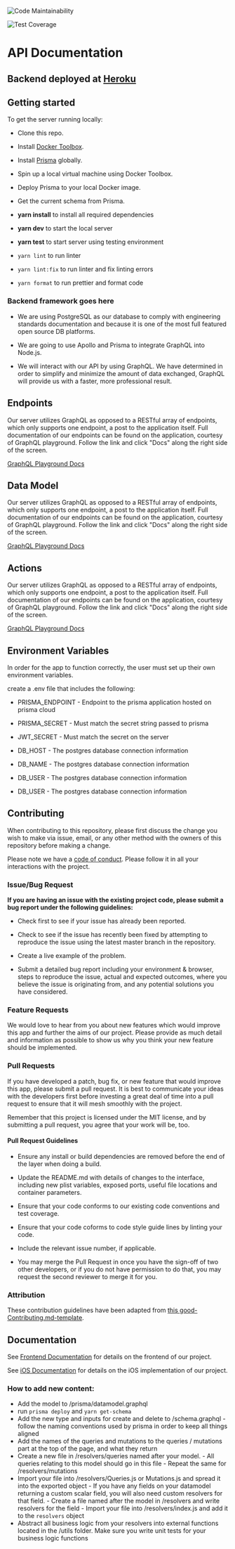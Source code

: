 ![Code Maintainability](https://api.codeclimate.com/v1/badges/9ac982aab59ee2c30f71/maintainability)

![Test Coverage](https://api.codeclimate.com/v1/badges/9ac982aab59ee2c30f71/test_coverage)

# API Documentation

## Backend deployed at [Heroku](https://labspt7-nutrition-tracker-be.herokuapp.com/)

## Getting started

To get the server running locally:

- Clone this repo.

- Install [Docker Toolbox](https://docs.docker.com/toolbox/toolbox_install_windows/).

- Install [Prisma](https://www.npmjs.com/package/prisma) globally.

- Spin up a local virtual machine using Docker Toolbox.

- Deploy Prisma to your local Docker image.

- Get the current schema from Prisma.

- **yarn install** to install all required dependencies

- **yarn dev** to start the local server

- **yarn test** to start server using testing environment

- `yarn lint` to run linter

- `yarn lint:fix` to run linter and fix linting errors

- `yarn format` to run prettier and format code

### Backend framework goes here

- We are using PostgreSQL as our database to comply with engineering standards documentation and because it is one of the most full featured open source DB platforms.

- We are going to use Apollo and Prisma to integrate GraphQL into Node.js.

- We will interact with our API by using GraphQL. We have determined in order to simplify and minimize the amount of data exchanged, GraphQL will provide us with a faster, more professional result.

## Endpoints

Our server utilizes GraphQL as opposed to a RESTful array of endpoints, which only supports one endpoint, a post to the application itself. Full documentation of our endpoints can be found on the application, courtesy of GraphQL playground. Follow the link and click "Docs" along the right side of the screen.

[GraphQL Playground Docs](https://labspt7-nutrition-tracker-be.herokuapp.com/)

## Data Model

Our server utilizes GraphQL as opposed to a RESTful array of endpoints, which only supports one endpoint, a post to the application itself. Full documentation of our endpoints can be found on the application, courtesy of GraphQL playground. Follow the link and click "Docs" along the right side of the screen.

[GraphQL Playground Docs](https://labspt7-nutrition-tracker-be.herokuapp.com/)

## Actions

Our server utilizes GraphQL as opposed to a RESTful array of endpoints, which only supports one endpoint, a post to the application itself. Full documentation of our endpoints can be found on the application, courtesy of GraphQL playground. Follow the link and click "Docs" along the right side of the screen.

[GraphQL Playground Docs](https://labspt7-nutrition-tracker-be.herokuapp.com/)

## Environment Variables

In order for the app to function correctly, the user must set up their own environment variables.

create a .env file that includes the following:

- PRISMA_ENDPOINT - Endpoint to the prisma application hosted on prisma cloud

- PRISMA_SECRET - Must match the secret string passed to prisma

- JWT_SECRET - Must match the secret on the server

- DB_HOST - The postgres database connection information

- DB_NAME - The postgres database connection information

- DB_USER - The postgres database connection information

- DB_USER - The postgres database connection information

## Contributing

When contributing to this repository, please first discuss the change you wish to make via issue, email, or any other method with the owners of this repository before making a change.

Please note we have a [code of conduct](./code_of_conduct.md). Please follow it in all your interactions with the project.

### Issue/Bug Request

**If you are having an issue with the existing project code, please submit a bug report under the following guidelines:**

- Check first to see if your issue has already been reported.

- Check to see if the issue has recently been fixed by attempting to reproduce the issue using the latest master branch in the repository.

- Create a live example of the problem.

- Submit a detailed bug report including your environment & browser, steps to reproduce the issue, actual and expected outcomes, where you believe the issue is originating from, and any potential solutions you have considered.

### Feature Requests

We would love to hear from you about new features which would improve this app and further the aims of our project. Please provide as much detail and information as possible to show us why you think your new feature should be implemented.

### Pull Requests

If you have developed a patch, bug fix, or new feature that would improve this app, please submit a pull request. It is best to communicate your ideas with the developers first before investing a great deal of time into a pull request to ensure that it will mesh smoothly with the project.

Remember that this project is licensed under the MIT license, and by submitting a pull request, you agree that your work will be, too.

#### Pull Request Guidelines

- Ensure any install or build dependencies are removed before the end of the layer when doing a build.

- Update the README.md with details of changes to the interface, including new plist variables, exposed ports, useful file locations and container parameters.

- Ensure that your code conforms to our existing code conventions and test coverage.

- Ensure that your code coforms to code style guide lines by linting your code.

* Include the relevant issue number, if applicable.

* You may merge the Pull Request in once you have the sign-off of two other developers, or if you do not have permission to do that, you may request the second reviewer to merge it for you.

### Attribution

These contribution guidelines have been adapted from [this good-Contributing.md-template](https://gist.github.com/PurpleBooth/b24679402957c63ec426).

## Documentation

See [Frontend Documentation](https://github.com/Lambda-School-Labs/nutrition-tracker-fe-pt7/blob/master/README.md) for details on the frontend of our project.

See [iOS Documentation](https://github.com/Lambda-School-Labs/nutrition-tracker-ios-pt7/blob/master/README.md) for details on the iOS implementation of our project.

### How to add new content:

- Add the model to /prisma/datamodel.graphql
- run `prisma deploy` and `yarn get-schema`
- Add the new type and inputs for create and delete to /schema.graphql - follow the naming conventions used by prisma in order to keep all things aligned
- Add the names of the queries and mutations to the queries / mutations part at the top of the page, and what they return
- Create a new file in /resolvers/queries named after your model. - All queries relating to this model should go in this file - Repeat the same for /resolvers/mutations
- Import your file into /resolvers/Queries.js or Mutations.js and spread it into the exported object - If you have any fields on your datamodel returning a custom scalar field, you will also need custom resolvers for that field. - Create a file named after the model in /resolvers and write resolvers for the field - Import your file into /resolvers/index.js and add it to the `resolvers` object
- Abstract all business logic from your resolvers into external functions located in the /utils folder. Make sure you write unit tests for your business logic functions
